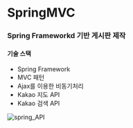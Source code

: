 # SpringMVC
### Spring Frameworkd 기반 게시판 제작
#### 기술 스택
- Spring Framework
- MVC 패턴
- Ajax를 이용한 비동기처리
- Kakao 지도 API
- Kakao 검색 API
  
![spring_API](https://github.com/baekjaeseok/SpringMVC/assets/133929822/d6bbc878-8872-44a8-b6fe-f2c486970f4f)

